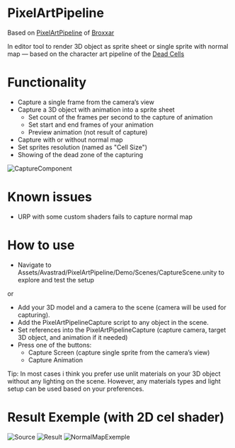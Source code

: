 # PixelArtPipeline

Based on [PixelArtPipeline](https://github.com/Broxxar/PixelArtPipeline) of [Broxxar](https://github.com/Broxxar)

In editor tool to render 3D object as sprite sheet or single sprite with normal map — based on the character art pipeline of the [Dead Cells](https://dead-cells.com/)

# Functionality
- Capture a single frame from the camera’s view
- Capture a 3D object with animation into a sprite sheet
  - Set count of the frames per second to the capture of animation
  - Set start and end frames of your animation
  - Preview animation (not result of capture)
- Capture with or without normal map
- Set sprites resolution (named as "Cell Size")
- Showing of the dead zone of the capturing

![CaptureComponent](https://github.com/user-attachments/assets/791b6cd1-5a99-414d-982e-40e547da180e)

# Known issues
- URP with some custom shaders fails to capture normal map

# How to use
- Navigate to Assets/Avastrad/PixelArtPipeline/Demo/Scenes/CaptureScene.unity to explore and test the setup

or

- Add your 3D model and a camera to the scene (camera will be used for capturing).
- Add the PixelArtPipelineCapture script to any object in the scene.
- Set references into the PixelArtPipelineCapture (capture camera, target 3D object, and animation if it needed)
- Press one of the buttons:
  - Capture Screen (capture single sprite from the camera’s view)
  - Capture Animation

Tip: In most cases i think you prefer use unlit materials on your 3D object without any lighting on the scene. However, any materials types and light setup can be used based on your preferences.

# Result Exemple (with 2D cel shader)

![Source](https://github.com/user-attachments/assets/7491dcde-7629-4aab-b6d0-b7dd1b7bc062)
![Result](https://github.com/user-attachments/assets/27f68948-f6b6-478a-a757-05029921596f)
![NormalMapExemple](https://github.com/user-attachments/assets/beac5d99-e117-4753-9922-13c7a91d6360)

